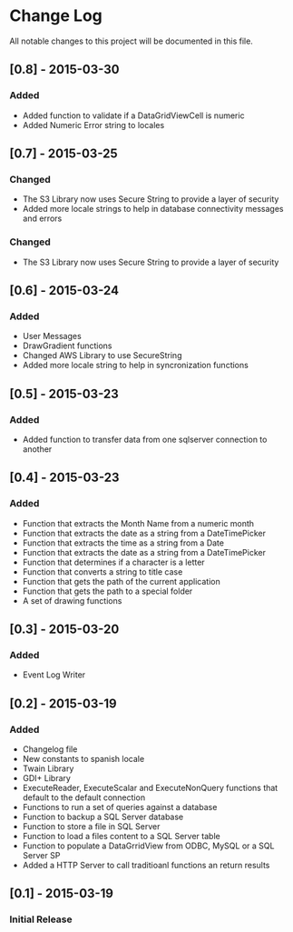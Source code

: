 ﻿# Change Log
All notable changes to this project will be documented in this file.

## [0.8] - 2015-03-30  
### Added  
 - Added function to validate if a DataGridViewCell is numeric  
 - Added Numeric Error string to locales

## [0.7] - 2015-03-25  
### Changed  
 - The S3 Library now uses Secure String to provide a layer of security
 - Added more locale strings to help in database connectivity messages and errors  

### Changed  
 - The S3 Library now uses Secure String to provide a layer of security

## [0.6] - 2015-03-24  
### Added  
 - User Messages  
 - DrawGradient functions
 - Changed AWS Library to use SecureString
 - Added more locale string to help in syncronization functions 

## [0.5] - 2015-03-23  
### Added  
 - Added function to transfer data from one sqlserver connection to another

## [0.4] - 2015-03-23  
### Added  
 - Function that extracts the Month Name from a numeric month  
 - Function that extracts the date as a string from a DateTimePicker  
 - Function that extracts the time as a string from a Date  
 - Function that extracts the date as a string from a DateTimePicker  
 - Function that determines if a character is a letter  
 - Function that converts a string to title case  
 - Function that gets the path of the current application  
 - Function that gets the path to a special folder  
 - A set of drawing functions  

## [0.3] - 2015-03-20
### Added
 - Event Log Writer

## [0.2] - 2015-03-19
### Added
- Changelog file
- New constants to spanish locale
- Twain Library
- GDI+ Library
- ExecuteReader, ExecuteScalar and ExecuteNonQuery functions that default to the default connection
- Functions to run a set of queries against a database
- Function to backup a SQL Server database
- Function to store a file in SQL Server
- Function to load a files content to a SQL Server table
- Function to populate a DataGrridView from ODBC, MySQL or a SQL Server SP
- Added a HTTP Server to call traditioanl functions an return results

## [0.1] - 2015-03-19
### Initial Release